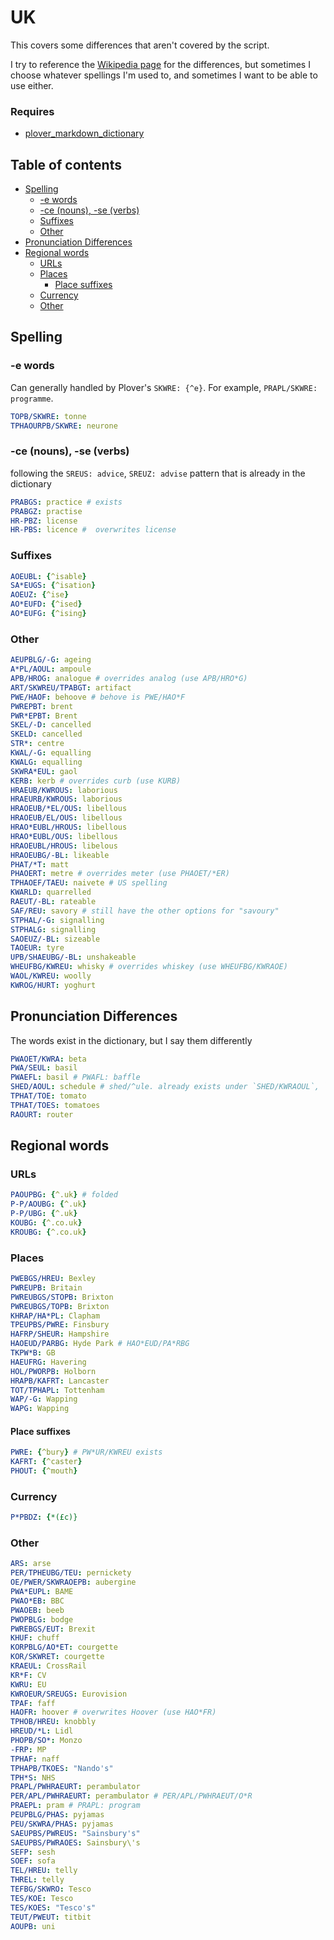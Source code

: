 # UK

This covers some differences that aren't covered by the script.

I try to reference the [Wikipedia page](https://en.wikipedia.org/wiki/American_and_British_English_spelling_differences) for the differences, but sometimes I choose whatever spellings I'm used to, and sometimes I want to be able to use either.

### Requires

- [plover\_markdown\_dictionary](https://github.com/antistic/plover_markdown_dictionary)

## Table of contents

- [Spelling](#spelling)
  - [-e words](#-e-words)
  - [-ce (nouns), -se (verbs)](#-ce-nouns--se-verbs)
  - [Suffixes](#suffixes)
  - [Other](#other)
- [Pronunciation Differences](#pronunciation-differences)
- [Regional words](#regional-words)
  - [URLs](#urls)
  - [Places](#places)
    - [Place suffixes](#place-suffixes)
  - [Currency](#currency)
  - [Other](#other-1)

## Spelling

### -e words

Can generally handled by Plover's `SKWRE: {^e}`. For example, `PRAPL/SKWRE:
programme`.

```yaml
TOPB/SKWRE: tonne
TPHAOURPB/SKWRE: neurone
```

### -ce (nouns), -se (verbs)

following the `SREUS: advice`, `SREUZ: advise` pattern that is already in the dictionary

```yaml
PRABGS: practice # exists
PRABGZ: practise
HR-PBZ: license
HR-PBS: licence #  overwrites license
```

### Suffixes

```yaml
AOEUBL: {^isable}
SA*EUGS: {^isation}
AOEUZ: {^ise}
AO*EUFD: {^ised}
AO*EUFG: {^ising}
```

### Other

```yaml
AEUPBLG/-G: ageing
A*PL/AOUL: ampoule
APB/HROG: analogue # overrides analog (use APB/HRO*G)
ART/SKWREU/TPABGT: artifact
PWE/HAOF: behoove # behove is PWE/HAO*F
PWREPBT: brent
PWR*EPBT: Brent
SKEL/-D: cancelled
SKELD: cancelled
STR*: centre
KWAL/-G: equalling
KWALG: equalling
SKWRA*EUL: gaol
KERB: kerb # overrides curb (use KURB)
HRAEUB/KWROUS: laborious
HRAEURB/KWROUS: laborious
HRAOEUB/*EL/OUS: libellous
HRAOEUB/EL/OUS: libellous
HRAO*EUBL/HROUS: libellous
HRAO*EUBL/OUS: libellous
HRAOEUBL/HROUS: libelous
HRAOEUBG/-BL: likeable
PHAT/*T: matt
PHAOERT: metre # overrides meter (use PHAOET/*ER)
TPHAOEF/TAEU: naivete # US spelling
KWARLD: quarrelled
RAEUT/-BL: rateable
SAF/REU: savory # still have the other options for "savoury"
STPHAL/-G: signalling
STPHALG: signalling
SAOEUZ/-BL: sizeable
TAOEUR: tyre
UPB/SHAEUBG/-BL: unshakeable
WHEUFBG/KWREU: whisky # overrides whiskey (use WHEUFBG/KWRAOE)
WAOL/KWREU: woolly
KWROG/HURT: yoghurt
```

## Pronunciation Differences

The words exist in the dictionary, but I say them differently

```yaml
PWAOET/KWRA: beta
PWA/SEUL: basil
PWAEFL: basil # PWAFL: baffle
SHED/AOUL: schedule # shed/^ule. already exists under `SHED/KWRAOUL`, `SKED/AOUL`
TPHAT/TOE: tomato
TPHAT/TOES: tomatoes
RAOURT: router
```

## Regional words

### URLs

```yaml
PAOUPBG: {^.uk} # folded
P-P/AOUBG: {^.uk}
P-P/UBG: {^.uk}
KOUBG: {^.co.uk}
KROUBG: {^.co.uk}
```

### Places

```yaml
PWEBGS/HREU: Bexley
PWREUPB: Britain
PWREUBGS/STOPB: Brixton
PWREUBGS/TOPB: Brixton
KHRAP/HA*PL: Clapham
TPEUPBS/PWRE: Finsbury
HAFRP/SHEUR: Hampshire
HAOEUD/PARBG: Hyde Park # HAO*EUD/PA*RBG
TKPW*B: GB
HAEUFRG: Havering
HOL/PWORPB: Holborn
HRAPB/KAFRT: Lancaster
TOT/TPHAPL: Tottenham
WAP/-G: Wapping
WAPG: Wapping
```

#### Place suffixes

```yaml
PWRE: {^bury} # PW*UR/KWREU exists
KAFRT: {^caster}
PHOUT: {^mouth}
```

### Currency

```yaml
P*PBDZ: {*(£c)}
```

### Other

```yaml
ARS: arse
PER/TPHEUBG/TEU: pernickety
OE/PWER/SKWRAOEPB: aubergine
PWA*EUPL: BAME
PWAO*EB: BBC
PWAOEB: beeb
PWOPBLG: bodge
PWREBGS/EUT: Brexit
KHUF: chuff
KORPBLG/AO*ET: courgette
KOR/SKWRET: courgette
KRAEUL: CrossRail
KR*F: CV
KWRU: EU
KWROEUR/SREUGS: Eurovision
TPAF: faff
HAOFR: hoover # overwrites Hoover (use HAO*FR)
TPHOB/HREU: knobbly
HREUD/*L: Lidl
PHOPB/SO*: Monzo
-FRP: MP
TPHAF: naff
TPHAPB/TKOES: "Nando's"
TPH*S: NHS
PRAPL/PWHRAEURT: perambulator
PER/APL/PWHRAEURT: perambulator # PER/APL/PWHRAEUT/O*R
PRAEPL: pram # PRAPL: program
PEUPBLG/PHAS: pyjamas
PEU/SKWRA/PHAS: pyjamas
SAEUPBS/PWREUS: "Sainsbury's"
SAEUPBS/PWRAOES: Sainsbury\'s
SEFP: sesh
SOEF: sofa
TEL/HREU: telly
THREL: telly
TEFBG/SKWRO: Tesco
TES/KOE: Tesco
TES/KOES: "Tesco's"
TEUT/PWEUT: titbit
AOUPB: uni
```
